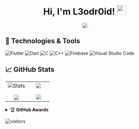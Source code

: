 <h1 align="center"> Hi, I'm L3odr0id! <img src="https://raw.githubusercontent.com/MartinHeinz/MartinHeinz/master/wave.gif" width="30px"> </h1>

<p align="center">
<img src="https://readme-typing-svg.herokuapp.com?font=comfortaa&center=true&color=016EEA&size=24&width=500&lines=I'm+a+Flutter+developer;Nice+to+meet+you..."/>
<!-- [![Typing SVG](https://readme-typing-svg.herokuapp.com?font=comfortaa&color=016EEA&size=24&width=500&lines=I'm+a+Flutter+developer;Nice+to+meet+you...)](https://git.io/typing-svg) -->
</p>

<!-- ![Telegram](https://img.shields.io/badge/Telegram-%230088CC.svg?style=flat-square&logo=telegram&logoColor=white) -->

<!-- ## 💼 Contacts -->
<!-- [![Telegram](https://img.shields.io/badge/-Telegram-090909?style=for-the-badge&logo=telegram&logoColor=27A0D9)](https://t.me/l3odr0id) -->

## 🔧 Technologies & Tools
<p>
<img alt="Flutter" src="https://img.shields.io/badge/Flutter%20-%230D47A1.svg?logo=flutter&logoColor=white">
<img alt="Dart" src="https://img.shields.io/badge/Dart%20-%230075BA.svg?logo=dart&logoColor=white">
<img alt="C" src="https://img.shields.io/badge/C%20-%232370ED.svg?logo=c&logoColor=white">
<img alt="C++" src="https://img.shields.io/badge/C++%20-%2300599C.svg?logo=c%2B%2B&logoColor=white">
  <img alt="Firebase" src ="https://img.shields.io/badge/Firebase-%23316192.svg?logo=firebase&logoColor=white">
  <img alt="Visual Studio Code" src="https://img.shields.io/badge/Visual%20Studio%20Code-0078d7.svg?logo=visual-studio-code&logoColor=white">
    </p>
<!-- ![Flutter](https://img.icons8.com/color/40/flutter.png) ![Dart](https://img.icons8.com/color/40/dart.png) ![C](https://img.icons8.com/color/40/000000/c-programming.png) ![C++](https://img.icons8.com/color/40/c-plus-plus-logo.png) ![VSCode](https://img.icons8.com/color/40/visual-studio-code-2019.png) -->

<!--![Linux](https://img.shields.io/badge/OS-Linux-informational?style=flat&logo=linux&logoColor=white&color=2bbc8a)-->
<!-- ![Flutter](https://img.shields.io/badge/Tools-Flutter-informational?style=flat&logo=flutter&logoColor=white&color=2bbc8a)
![Dart](https://img.shields.io/badge/Code-Dart-informational?style=flat&logo=dart&logoColor=white&color=2bbc8a)
![Kotlin](https://img.shields.io/badge/Code-Kotlin-informational?style=flat&logo=Kotlin&logoColor=white&color=2bbc8a)
![C++](https://img.shields.io/badge/Code-C++-informational?style=flat&logo=C%2b%2b&&logoColor=white&color=2bbc8a) -->
<!--![](https://img.shields.io/badge/Tools-Docker-informational?style=flat&logo=docker&logoColor=white&color=2bbc8a)-->

<!--![](https://img.shields.io/badge/Editor-Intellij_idea-informational?style=flat&logo=android-studio&logoColor=white&color=2bbc8a)-->

<!-- ## 💼 Projects

### Foxtrot
In [Hivemind](https://github.com/H1veMind) we mobile game with unique gameplay. [Google Play](https://play.google.com/store/apps/details?id=com.hivemind.Foxtrot)

### Attempt games
There are some simple games on Unity, that i 
-->

## &#x1f4c8; GitHub Stats

<table border="0">
<tr border="0">

<td width="50%" align="center">
<img  title="Stats" src="https://github-readme-stats.vercel.app/api/?username=L3odr0id&show_icons=true&title_color=fff&icon_color=79ff97&text_color=9f9f9f&bg_color=151515" />
<br></br>
<img  align="center"  src="https://github-readme-streak-stats.herokuapp.com/?user=L3odr0id&theme=dark" />
</td>

<td width="50%" align="center">
<img  align="center"  src="https://github-readme-stats.vercel.app/api/top-langs/?username=L3odr0id&title_color=fff&layout=compact&text_color=eee&icon_color=79ff97&bg_color=151515"/>
  <br></br>
<img align="center" src="https://github-readme-stats.vercel.app/api/wakatime?username=L3odr0id&layout=compact&theme=dark"/>
</td>
</tr>
</table>

<details>
    <summary>&#127942 <b>GitHub Awards</b></summary><br/>

![Github Trophy](https://github-profile-trophy.vercel.app/?username=L3odr0id)

</details>

![visitors](https://visitor-badge.glitch.me/badge?page_id=l3odr0id.l3odr0id)
